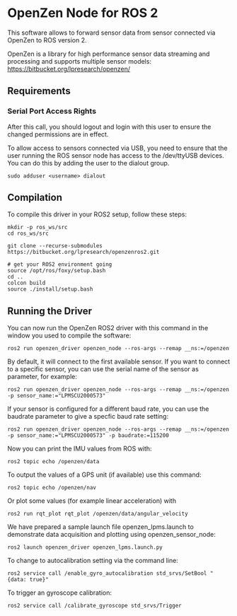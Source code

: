 # OpenZen Node for ROS 2

This software allows to forward sensor data from sensor connected via OpenZen to ROS version 2.

OpenZen is a library for high performance sensor data streaming and processing and supports multiple sensor models: <https://bitbucket.org/lpresearch/openzen/>

## Requirements

### Serial Port Access Rights

After this call, you should logout and login with this user to ensure the changed permissions are in effect.

To allow access to sensors connected via USB, you need to ensure that the user running the ROS sensor node
has access to the /dev/ttyUSB devices. You can do this by adding the user to the dialout group.

```
sudo adduser <username> dialout
```

## Compilation

To compile this driver in your ROS2 setup, follow these steps:
```
mkdir -p ros_ws/src
cd ros_ws/src

git clone --recurse-submodules https://bitbucket.org/lpresearch/openzenros2.git

# get your ROS2 environment going
source /opt/ros/foxy/setup.bash
cd ..
colcon build
source ./install/setup.bash
```
## Running the Driver

You can now run the OpenZen ROS2 driver with this command in the window
you used to compile the software:

```
ros2 run openzen_driver openzen_node --ros-args --remap __ns:=/openzen
```

By default, it will connect to the first available sensor. If you want to connect to
a specific sensor, you can use the serial name of the sensor as parameter, for example:

```
ros2 run openzen_driver openzen_node --ros-args --remap __ns:=/openzen -p sensor_name:="LPMSCU2000573"
```

If your sensor is configured for a different baud rate, you can use the baudrate parameter to
give a specfic baud rate setting:

```
ros2 run openzen_driver openzen_node --ros-args --remap __ns:=/openzen -p sensor_name:="LPMSCU2000573" -p baudrate:=115200
```

Now you can print the IMU values from ROS with:

```
ros2 topic echo /openzen/data
```

To output the values of a GPS unit (if available) use this command:

```
ros2 topic echo /openzen/nav
```

Or plot some values (for example linear acceleration) with 

```
ros2 run rqt_plot rqt_plot /openzen/data/angular_velocity
```

We have prepared a sample launch file openzen_lpms.launch to demonstrate data acquisition and plotting using openzen_sensor_node:
```
ros2 launch openzen_driver openzen_lpms.launch.py
```

To change to autocalibration setting via the command line:

```
ros2 service call /enable_gyro_autocalibration std_srvs/SetBool "{data: true}"
```

To trigger an gyroscope calibration:

```
ros2 service call /calibrate_gyroscope std_srvs/Trigger
```
